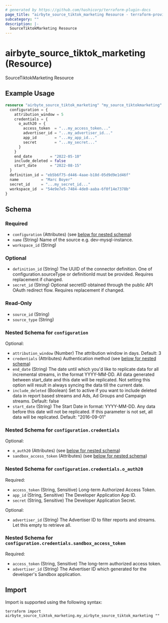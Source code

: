 ```yaml
---
# generated by https://github.com/hashicorp/terraform-plugin-docs
page_title: "airbyte_source_tiktok_marketing Resource - terraform-provider-airbyte"
subcategory: ""
description: |-
  SourceTiktokMarketing Resource
---
```


# airbyte_source_tiktok_marketing (Resource)

SourceTiktokMarketing Resource

## Example Usage

```terraform
resource "airbyte_source_tiktok_marketing" "my_source_tiktokmarketing" {
  configuration = {
    attribution_window = 5
    credentials = {
      o_auth20 = {
        access_token  = "...my_access_token..."
        advertiser_id = "...my_advertiser_id..."
        app_id        = "...my_app_id..."
        secret        = "...my_secret..."
      }
    }
    end_date        = "2022-05-10"
    include_deleted = false
    start_date      = "2022-08-15"
  }
  definition_id = "eb5b6f75-d446-4aae-b18d-05d9d9e1d46f"
  name          = "Marc Boyer"
  secret_id     = "...my_secret_id..."
  workspace_id  = "54e9e7e5-7484-4de0-aaba-6f0f14e7378b"
}
```

<!-- schema generated by tfplugindocs -->
## Schema

### Required

- `configuration` (Attributes) (see [below for nested schema](#nestedatt--configuration))
- `name` (String) Name of the source e.g. dev-mysql-instance.
- `workspace_id` (String)

### Optional

- `definition_id` (String) The UUID of the connector definition. One of configuration.sourceType or definitionId must be provided. Requires replacement if changed.
- `secret_id` (String) Optional secretID obtained through the public API OAuth redirect flow. Requires replacement if changed.

### Read-Only

- `source_id` (String)
- `source_type` (String)

<a id="nestedatt--configuration"></a>
### Nested Schema for `configuration`

Optional:

- `attribution_window` (Number) The attribution window in days. Default: 3
- `credentials` (Attributes) Authentication method (see [below for nested schema](#nestedatt--configuration--credentials))
- `end_date` (String) The date until which you'd like to replicate data for all incremental streams, in the format YYYY-MM-DD. All data generated between start_date and this date will be replicated. Not setting this option will result in always syncing the data till the current date.
- `include_deleted` (Boolean) Set to active if you want to include deleted data in report based streams and Ads, Ad Groups and Campaign streams. Default: false
- `start_date` (String) The Start Date in format: YYYY-MM-DD. Any data before this date will not be replicated. If this parameter is not set, all data will be replicated. Default: "2016-09-01"

<a id="nestedatt--configuration--credentials"></a>
### Nested Schema for `configuration.credentials`

Optional:

- `o_auth20` (Attributes) (see [below for nested schema](#nestedatt--configuration--credentials--o_auth20))
- `sandbox_access_token` (Attributes) (see [below for nested schema](#nestedatt--configuration--credentials--sandbox_access_token))

<a id="nestedatt--configuration--credentials--o_auth20"></a>
### Nested Schema for `configuration.credentials.o_auth20`

Required:

- `access_token` (String, Sensitive) Long-term Authorized Access Token.
- `app_id` (String, Sensitive) The Developer Application App ID.
- `secret` (String, Sensitive) The Developer Application Secret.

Optional:

- `advertiser_id` (String) The Advertiser ID to filter reports and streams. Let this empty to retrieve all.


<a id="nestedatt--configuration--credentials--sandbox_access_token"></a>
### Nested Schema for `configuration.credentials.sandbox_access_token`

Required:

- `access_token` (String, Sensitive) The long-term authorized access token.
- `advertiser_id` (String) The Advertiser ID which generated for the developer's Sandbox application.

## Import

Import is supported using the following syntax:

```shell
terraform import airbyte_source_tiktok_marketing.my_airbyte_source_tiktok_marketing ""
```
